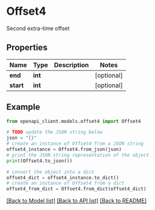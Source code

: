 # Offset4

Second extra-time offset

## Properties

Name | Type | Description | Notes
------------ | ------------- | ------------- | -------------
**end** | **int** |  | [optional] 
**start** | **int** |  | [optional] 

## Example

```python
from openapi_client.models.offset4 import Offset4

# TODO update the JSON string below
json = "{}"
# create an instance of Offset4 from a JSON string
offset4_instance = Offset4.from_json(json)
# print the JSON string representation of the object
print(Offset4.to_json())

# convert the object into a dict
offset4_dict = offset4_instance.to_dict()
# create an instance of Offset4 from a dict
offset4_from_dict = Offset4.from_dict(offset4_dict)
```
[[Back to Model list]](../README.md#documentation-for-models) [[Back to API list]](../README.md#documentation-for-api-endpoints) [[Back to README]](../README.md)


